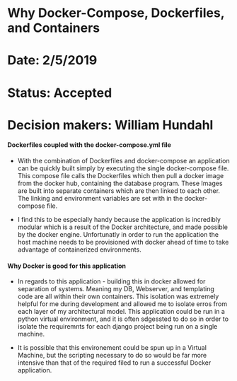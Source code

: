 # Why Docker-Compose, Dockerfiles, and Containers
# Date: 2/5/2019

# Status: Accepted
# Decision makers: William Hundahl

#### Dockerfiles coupled with the docker-compose.yml file

- With the combination of Dockerfiles and docker-compose an application can be quickly built simply by executing the single docker-compose file. This compose file calls the Dockerfiles which then pull a docker image from the docker hub, containing the database program. These Images are built into separate containers which are then linked to each other. The linking and environment variables are set with in the docker-compose file.

- I find this to be especially handy because the application is incredibly modular which is a result of the Docker architecture, and made possible by the docker engine. Unfortunatly in order to run the application the host machine needs to be provisioned with docker ahead of time to take advantage of containerized environments. 

#### Why Docker is good for this application

- In regards to this application - building this in docker allowed for separation of systems. Meaning my DB, Webserver, and templating code are all within their own containers. This isolation was extremely helpful for me during development and allowed me to isolate erros from each layer of my architectural model. This application could be run in a python virtual environment, and it is often sdgessted to do so in order to isolate the requiremnts for each django project being run on a single machine. 

- It is possible that this environement could be spun up in a Virtual Machine, but the scripting necessary to do so would be far more intensive than that of the required filed to run a successful Docker application. 
  